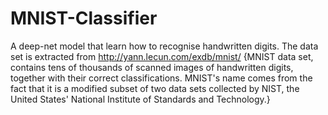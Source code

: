 # MNIST-Classifier
A deep-net model that learn how to recognise handwritten digits. The data set is extracted from http://yann.lecun.com/exdb/mnist/ {MNIST data set, contains tens of thousands of scanned images of handwritten digits, together with their correct classifications. MNIST's name comes from the fact that it is a modified subset of two data sets collected by NIST, the United States' National Institute of Standards and Technology.}

